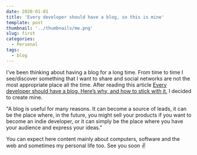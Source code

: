 ```yaml
---
date: 2020-01-01
title: 'Every developer should have a blog, so this is mine'
template: post
thumbnail: '../thumbnails/me.png'
slug: first
categories:
  - Personal
tags:
  - blog
---
```


I've been thinking about having a blog for a long time. From time to time I see/discover something that I want to share and social networks are not the most appropriate place all the time.
After reading this article [Every developer should have a blog. Here’s why, and how to stick with it.](https://www.freecodecamp.org/news/every-developer-should-have-a-blog-heres-why-and-how-to-stick-with-it-5fd55a247fbf/) I decided to create mine.

"A blog is useful for many reasons. It can become a source of leads, it can be the place where, in the future, you might sell your products if you want to become an indie developer, or it can simply be the place where you have your audience and express your ideas."

You can expect here content mainly about computers, software and the web and sometimes my personal life too. See you soon ✌️